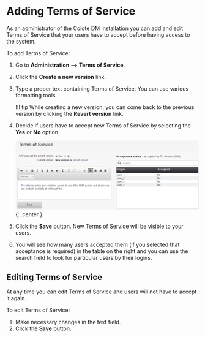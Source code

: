 # Adding Terms of Service

As an administrator of the Coiote DM installation you can add and edit Terms of Service that your users have to accept before having access to the system.

To add Terms of Service:

1. Go to **Administration --> Terms of Service**.
2. Click the **Create a new version** link.
3. Type a proper text containing Terms of Service. You can use various formatting tools.

    !!! tip
        While creating a new version, you can come back to the previous version by clicking the **Revert version** link.

4. Decide if users have to accept new Terms of Service by selecting the **Yes** or **No** option.

    ![Adding new Terms of Service](images/Adding_terms_of_service.png "Adding new Terms of Service"){: .center }

5. Click the **Save** button. New Terms of Service will be visible to your users.
6. You will see how many users accepted them (if you selected that acceptance is required) in the table on the right and you can use the search field to look for particular users by their logins.

## Editing Terms of Service

At any time you can edit Terms of Service and users will not have to accept it again.

To edit Terms of Service:

1. Make necessary changes in the text field.
2. Click the **Save** button.
